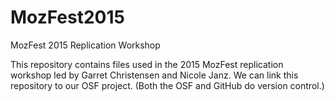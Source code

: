 # MozFest2015
MozFest 2015 Replication Workshop

This repository contains files used in the 2015 MozFest replication workshop led by Garret Christensen and Nicole Janz. We can link this repository to our OSF project. (Both the OSF and GitHub do version control.)
